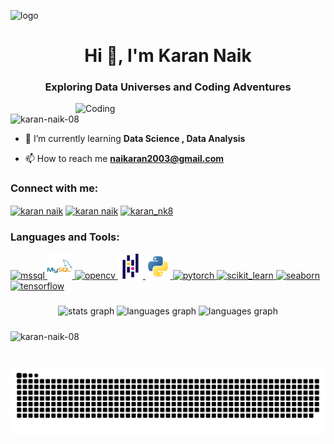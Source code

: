 ![logo](https://media.licdn.com/dms/image/D4D12AQH65p4nl-pdwQ/article-cover_image-shrink_600_2000/0/1678727160673?e=2147483647&v=beta&t=TAwqYPSUgA_5RECimPKZIDzFO6AcxQ0f5IpXhj8MEq0)
<h1 align="center">Hi 👋, I'm Karan Naik</h1>
<h3 align="center">Exploring Data Universes and Coding Adventures</h3>
<img align="right" alt="Coding" width="400" src="https://www.google.com/imgres?q=laptop%20image%20with%20transparent%20background&imgurl=https%3A%2F%2Fimages.rawpixel.com%2Fimage_png_800%2FcHJpdmF0ZS9sci9pbWFnZXMvd2Vic2l0ZS8yMDIzLTA5L3Jhd3BpeGVsX29mZmljZV8zMV9waG90b19vZl9hX2xhcHRvcF9tb2NrdXBfY2xvc2UtdXBfbWluaW1hbF9pc182M2Q2NzViOS00YjlhLTQ3OWEtOGMyMS1hYWQwMjViNWYzZDIucG5n.png&imgrefurl=https%3A%2F%2Fwww.rawpixel.com%2Fsearch%2Flaptop%2520png&docid=sTfUuoNkdjGR2M&tbnid=qqS1082Kd7mkRM&vet=12ahUKEwiSg4j0476FAxV42TgGHa64BaIQM3oECBYQAA..i&w=800&h=498&hcb=2&ved=2ahUKEwiSg4j0476FAxV42TgGHa64BaIQM3oECBYQAA">

<p align="left"> <img src="https://komarev.com/ghpvc/?username=karan-naik-08&label=Profile%20views&color=0e75b6&style=flat" alt="karan-naik-08" /> </p>

- 🌱 I’m currently learning **Data Science , Data Analysis**

- 📫 How to reach me **naikaran2003@gmail.com**

<h3 align="left">Connect with me:</h3>
<p align="left">
<a href="https://twitter.com/Karan18760256" target="blank"><img align="center" src="https://raw.githubusercontent.com/rahuldkjain/github-profile-readme-generator/master/src/images/icons/Social/twitter.svg" alt="karan naik" height="30" width="40" /></a>
<a href="https://www.linkedin.com/in/karan-naik-8ab42323a/" target="blank"><img align="center" src="https://raw.githubusercontent.com/rahuldkjain/github-profile-readme-generator/master/src/images/icons/Social/linked-in-alt.svg" alt="karan naik" height="30" width="40" /></a>
<a href="https://instagram.com/karan_nk8" target="blank"><img align="center" src="https://raw.githubusercontent.com/rahuldkjain/github-profile-readme-generator/master/src/images/icons/Social/instagram.svg" alt="karan_nk8" height="30" width="40" /></a>
</p>

<h3 align="left">Languages and Tools:</h3>
<p align="left"> <a href="https://www.microsoft.com/en-us/sql-server" target="_blank" rel="noreferrer"> <img src="https://www.svgrepo.com/show/303229/microsoft-sql-server-logo.svg" alt="mssql" width="40" height="40"/> </a> <a href="https://www.mysql.com/" target="_blank" rel="noreferrer"> <img src="https://raw.githubusercontent.com/devicons/devicon/master/icons/mysql/mysql-original-wordmark.svg" alt="mysql" width="40" height="40"/> </a> <a href="https://opencv.org/" target="_blank" rel="noreferrer"> <img src="https://www.vectorlogo.zone/logos/opencv/opencv-icon.svg" alt="opencv" width="40" height="40"/> </a> <a href="https://pandas.pydata.org/" target="_blank" rel="noreferrer"> <img src="https://raw.githubusercontent.com/devicons/devicon/2ae2a900d2f041da66e950e4d48052658d850630/icons/pandas/pandas-original.svg" alt="pandas" width="40" height="40"/> </a> <a href="https://www.python.org" target="_blank" rel="noreferrer"> <img src="https://raw.githubusercontent.com/devicons/devicon/master/icons/python/python-original.svg" alt="python" width="40" height="40"/> </a> <a href="https://pytorch.org/" target="_blank" rel="noreferrer"> <img src="https://www.vectorlogo.zone/logos/pytorch/pytorch-icon.svg" alt="pytorch" width="40" height="40"/> </a> <a href="https://scikit-learn.org/" target="_blank" rel="noreferrer"> <img src="https://upload.wikimedia.org/wikipedia/commons/0/05/Scikit_learn_logo_small.svg" alt="scikit_learn" width="40" height="40"/> </a> <a href="https://seaborn.pydata.org/" target="_blank" rel="noreferrer"> <img src="https://seaborn.pydata.org/_images/logo-mark-lightbg.svg" alt="seaborn" width="40" height="40"/> </a> <a href="https://www.tensorflow.org" target="_blank" rel="noreferrer"> <img src="https://www.vectorlogo.zone/logos/tensorflow/tensorflow-icon.svg" alt="tensorflow" width="40" height="40"/> </a> </p>

###

<div align="center">
  <img src="https://github-readme-stats.vercel.app/api?username=karan-naik-08&hide_title=false&hide_rank=false&show_icons=true&include_all_commits=true&count_private=true&disable_animations=false&theme=dracula&locale=en&hide_border=false" height="150" alt="stats graph"  />
  <img src="https://github-readme-stats.vercel.app/api/top-langs?username=karan-naik-08&locale=en&hide_title=false&layout=compact&card_width=320&langs_count=5&theme=dracula&hide_border=false" height="150" alt="languages graph"  />
  <img src="https://github-readme-streak-stats.herokuapp.com/?user=karan-naik-08&locale=en&hide_title=false&layout=compact&card_width=320&langs_count=5&theme=dracula&hide_border=false" height="150" alt="languages graph"  />
</div>

###

<p><img align="center" src="https://github-readme-streak-stats.herokuapp.com/?user=karan-naik-08&" alt="karan-naik-08" /></p>

###

<br clear="both">

<img src="https://raw.githubusercontent.com/karan-naik-08/karan-naik-08/output/snake.svg" alt="Snake animation" />

###
